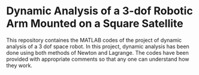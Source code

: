 # Dynamic Analysis of a 3-dof Robotic Arm Mounted on a Square Satellite 
This repository containes the MATLAB codes of the project of dynamic analysis of a 3 dof space robot. In this project, dynamic analysis has been done using both methods of Newton and Lagrange. The codes have been provided with appropriate comments so that any one can understand how they work.
